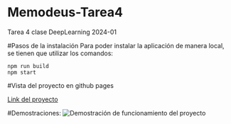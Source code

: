 # Memodeus-Tarea4
Tarea 4 clase DeepLearning 2024-01

#Pasos de la instalación
Para poder instalar la aplicación de manera local, se tienen que utilizar los comandos:
```CMD
npm run build
npm start
```

#Vista del proyecto en github pages 

[Link del proyecto](https://ignacio-ibarra05.github.io/Memodeus-Tarea4/)

#Demostraciones:
![Demostración de funcionamiento del proyecto]()



